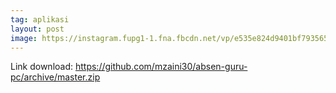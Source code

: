```yaml
---
tag: aplikasi
layout: post
image: https://instagram.fupg1-1.fna.fbcdn.net/vp/e535e824d9401bf7935658686c5b67ac/5CEE7BAA/t51.2885-15/e35/50599289_398940230914342_7343610697220874889_n.jpg?_nc_ht=instagram.fupg1-1.fna.fbcdn.net&_nc_cat=110
---
```


Link download: <https://github.com/mzaini30/absen-guru-pc/archive/master.zip>